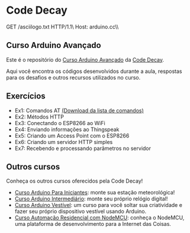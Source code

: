 # Code Decay
GET /asciilogo.txt HTTP/1.1\\
Host: arduino.cc\\\\
## Curso Arduino Avançado

Este é o repositório do [Curso Arduino Avançado](http://www.codedecay.com.br/cursos/Curso-Arduino-Avancado) da [Code Decay](http://www.codedecay.com.br).

Aqui você encontra os códigos desenvolvidos durante a aula, respostas para os desafios e outros recursos utilizados no curso.

## Exercícios

* Ex1: Comandos AT [(Download da lista de comandos)](http://www.pridopia.co.uk/pi-doc/ESP8266ATCommandsSet.pdf)
* Ex2: Métodos HTTP
* Ex3: Conectando o ESP8266 ao WiFi
* Ex4: Enviando informações ao Thingspeak
* Ex5: Criando um Access Point com o ESP8266
* Ex6: Criando um servidor HTTP simples
* Ex7: Recebendo e processando parâmetros no servidor

## Outros cursos

Conheça os outros cursos oferecidos pela Code Decay!

* [Curso Arduino Para Iniciantes](http://www.codedecay.com.br/cursos/Curso-Arduino-Para-Iniciantes): monte sua estação meteorológica!
* [Curso Arduino Intermediário](http://www.codedecay.com.br/cursos/Curso-Arduino-Intermediario): monte seu próprio relógio digital!
* [Curso Arduino Vestível](http://www.codedecay.com.br/cursos/Curso-Arduino-Vestivel): um curso para você soltar sua criatividade e fazer seu próprio dispositivo vestível usando Arduino.
* [Curso Automação Residencial com NodeMCU](http://www.codedecay.com.br/cursos/Curso-Automacao-Residencial-com-NodeMCU): conheça o NodeMCU, uma plataforma de desenvolvimento para a Internet das Coisas.
